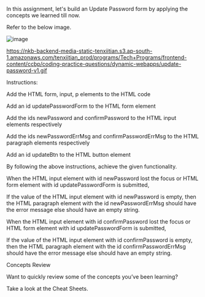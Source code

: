 In this assignment, let's build an Update Password form by applying the concepts we learned till now.

Refer to the below image.

![image](https://github.com/bukka5sandhya/Update-Password-Javascript/assets/133884532/7831921c-5def-4a37-b9f4-c7139719e830)

https://nkb-backend-media-static-tenxiitian.s3.ap-south-1.amazonaws.com/tenxiitian_prod/programs/Tech+Programs/frontend-content/ccbp/coding-practice-questions/dynamic-webapps/update-password-v1.gif

Instructions:

Add the HTML form, input, p elements to the HTML code

Add an id updatePasswordForm to the HTML form element

Add the ids newPassword and confirmPassword to the HTML input elements respectively

Add the ids newPasswordErrMsg and confirmPasswordErrMsg to the HTML paragraph elements respectively

Add an id updateBtn to the HTML button element

By following the above instructions, achieve the given functionality.

When the HTML input element with id newPassword lost the focus or HTML form element with id updatePasswordForm is submitted,

If the value of the HTML input element with id newPassword is empty, then the HTML paragraph element with the id newPasswordErrMsg should have the error message else should have an empty string.

When the HTML input element with id confirmPassword lost the focus or HTML form element with id updatePasswordForm is submitted,

If the value of the HTML input element with id confirmPassword is empty, then the HTML paragraph element with the id confirmPasswordErrMsg should have the error message else should have an empty string.

Concepts Review

Want to quickly review some of the concepts you’ve been learning?

Take a look at the Cheat Sheets.
